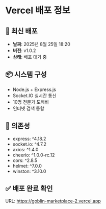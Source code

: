 # Vercel 배포 정보

## 🚀 최신 배포
- **날짜**: 2025년 8월 25일 18:20
- **버전**: v1.0.2
- **상태**: 배포 대기 중

## 📦 시스템 구성
- Node.js + Express.js
- Socket.IO 실시간 통신
- 10명 전문가 도깨비
- 인터넷 검색 통합

## 🔧 의존성
- express: ^4.18.2
- socket.io: ^4.7.2
- axios: ^1.4.0
- cheerio: ^1.0.0-rc.12
- cors: ^2.8.5
- helmet: ^7.0.0
- winston: ^3.10.0

## ✅ 배포 완료 확인
URL: https://goblin-marketplace-2.vercel.app
